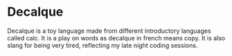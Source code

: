 # Decalque
Decalque is a toy language made from different introductory languages called calc. It is a play on words as decalque in french means copy. It is also slang for being very tired, reflecting my late night coding sessions.